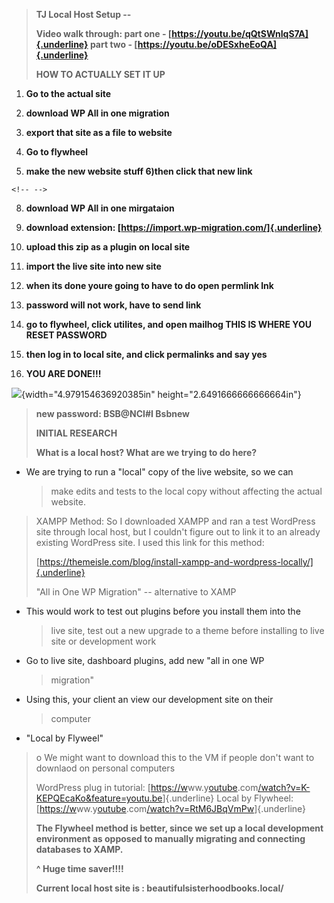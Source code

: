 > **TJ Local Host Setup --**
>
> **Video walk through: part one -
> [https://youtu.be/qQtSWnIqS7A]{.underline} part two -
> [https://youtu.be/oDESxheEoQA]{.underline}**
>
> **HOW TO ACTUALLY SET IT UP**

1)  **Go to the actual site**

2)  **download WP All in one migration**

3)  **export that site as a file to website**

4)  **Go to flywheel**

5)  **make the new website stuff 6)then click that new link**

```{=html}
<!-- -->
```
8)  **download WP All in one mirgataion**

9)  **download extension:
    [https://import.wp-migration.com/]{.underline}**

10) **upload this zip as a plugin on local site**

11) **import the live site into new site**

12) **when its done youre going to have to do open permlink lnk**

13) **password will not work, have to send link**

14) **go to flywheel, click utilites, and open mailhog THIS IS WHERE YOU
    RESET PASSWORD**

15) **then log in to local site, and click permalinks and say yes**

16) **YOU ARE DONE!!!**

![](media/image1.jpeg){width="4.979154636920385in"
height="2.6491666666666664in"}

> **new password: BSB@NCI#I Bsbnew**
>
> **INITIAL RESEARCH**
>
> **What is a local host? What are we trying to do here?**

-   We are trying to run a "local" copy of the live website, so we can
    > make edits and tests to the local copy without affecting the
    > actual website.

> XAMPP Method: So I downloaded XAMPP and ran a test WordPress site
> through local host, but I couldn\'t figure out to link it to an
> already existing WordPress site. I used this link for this method:
>
> [https://themeisle.com/blog/install-xampp-and-wordpress-locally/]{.underline}
>
> "All in One WP Migration" \-- alternative to XAMP

-   This would work to test out plugins before you install them into the
    > live site, test out a new upgrade to a theme before installing to
    > live site or development work

-   Go to live site, dashboard plugins, add new "all in one WP
    > migration"

-   Using this, your client an view our development site on their
    > computer

-   "Local by Flyweel"

> o We might want to download this to the VM if people don't want to
> downlaod on personal computers
>
> WordPress plug in tutorial:
> [[https://w](http://www.youtube.com/watch?v=K-KEPQEcaKo&feature=youtu.be)ww.y[outube](http://www.youtube.com/watch?v=K-KEPQEcaKo&feature=youtu.be).com[/watch?v=K-KEPQEcaKo&feature=youtu.be](http://www.youtube.com/watch?v=K-KEPQEcaKo&feature=youtu.be)]{.underline}
> Local by Flywheel:
> [[https://w](http://www.youtube.com/watch?v=RtM6JBqVmPw)ww.y[outube](http://www.youtube.com/watch?v=RtM6JBqVmPw).com[/watch?v=RtM6JBqVmPw](http://www.youtube.com/watch?v=RtM6JBqVmPw)]{.underline}
>
> **The Flywheel method is better, since we set up a local development
> environment as opposed to manually migrating and connecting databases
> to XAMP.**
>
> **\^ Huge time saver!!!!**
>
> **Current local host site is : beautifulsisterhoodbooks.local/**
